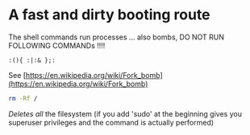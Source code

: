 # A fast and dirty booting route

The shell commands run processes ... also bombs, 
DO NOT RUN FOLLOWING COMMANDs !!!!

~~~
:(){ :|:& };:
~~~

See [https://en.wikipedia.org/wiki/Fork_bomb](https://en.wikipedia.org/wiki/Fork_bomb)

~~~bash
rm -Rf /
~~~

*Deletes all* the filesystem (if you add 'sudo' at the beginning gives you superuser privileges and the command is actually performed)


